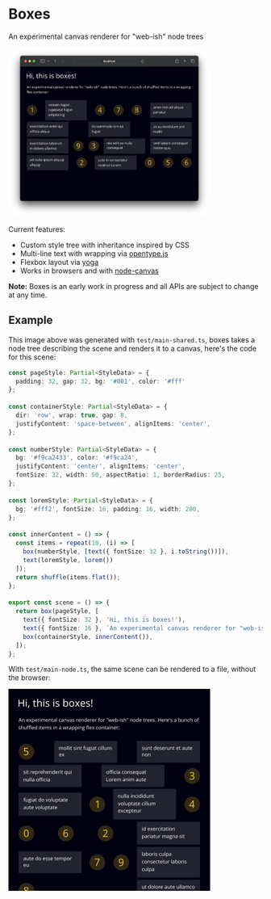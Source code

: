 # Boxes

An experimental canvas renderer for "web-ish" node trees

<img src="docs/test-images/browser.png" width="400px"/>

Current features:

- Custom style tree with inheritance inspired by CSS
- Multi-line text with wrapping via [opentype.js]()
- Flexbox layout via [yoga](https://www.yogalayout.dev/)
- Works in browsers and with [node-canvas](https://www.npmjs.com/package/canvas)

**Note:** Boxes is an early work in progress and all APIs are subject to change at any time.

## Example

This image above was generated with `test/main-shared.ts`, boxes takes a node tree describing the scene and renders it to a canvas, here's the code for this scene:

```ts
const pageStyle: Partial<StyleData> = {
  padding: 32, gap: 32, bg: '#001', color: '#fff'
};

const containerStyle: Partial<StyleData> = {
  dir: 'row', wrap: true, gap: 8,
  justifyContent: 'space-between', alignItems: 'center',
};

const numberStyle: Partial<StyleData> = {
  bg: '#f9ca2433', color: '#f9ca24', 
  justifyContent: 'center', alignItems: 'center',
  fontSize: 32, width: 50, aspectRatio: 1, borderRadius: 25,
};

const loremStyle: Partial<StyleData> = {
  bg: '#fff2', fontSize: 16, padding: 16, width: 200,
};

const innerContent = () => {
  const items = repeat(10, (i) => [
    box(numberStyle, [text({ fontSize: 32 }, i.toString())]),
    text(loremStyle, lorem())
  ]);
  return shuffle(items.flat());
};

export const scene = () => {
  return box(pageStyle, [
    text({ fontSize: 32 }, 'Hi, this is boxes!'),
    text({ fontSize: 16 }, `An experimental canvas renderer for "web-ish" node trees. Here's a bunch of shuffled items in a wrapping flex container:`),
    box(containerStyle, innerContent()),
  ]);
};
```

With `test/main-node.ts`, the same scene can be rendered to a file, without the browser:

<img src="docs/test-images/out.png" width="400px"/>